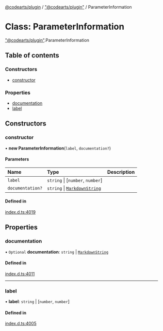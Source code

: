 [@codearts/plugin](../README.md) / ["@codearts/plugin"](../modules/_codearts_plugin_.md) / ParameterInformation

# Class: ParameterInformation

["@codearts/plugin"](../modules/_codearts_plugin_.md).ParameterInformation

## Table of contents

### Constructors

- [constructor](codearts_plugin_.ParameterInformation.md#constructor)

### Properties

- [documentation](codearts_plugin_.ParameterInformation.md#documentation)
- [label](codearts_plugin_.ParameterInformation.md#label)

## Constructors

### constructor

• **new ParameterInformation**(`label`, `documentation?`)

#### Parameters

| Name | Type | Description |
| :------ | :------ | :------ |
| `label` | `string` \| [`number`, `number`] |  |
| `documentation?` | `string` \| [`MarkdownString`](codearts_plugin_.MarkdownString.md) |  |

#### Defined in

[index.d.ts:4019](https://github.com/huaweicloud/cloudide-plugin-api/blob/203b986/index.d.ts#L4019)

## Properties

### documentation

• `Optional` **documentation**: `string` \| [`MarkdownString`](codearts_plugin_.MarkdownString.md)

#### Defined in

[index.d.ts:4011](https://github.com/huaweicloud/cloudide-plugin-api/blob/203b986/index.d.ts#L4011)

___

### label

• **label**: `string` \| [`number`, `number`]

#### Defined in

[index.d.ts:4005](https://github.com/huaweicloud/cloudide-plugin-api/blob/203b986/index.d.ts#L4005)
